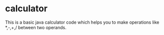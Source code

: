 # calculator
This is a basic java calculator code which helps you to make operations like *,-,+,/ between two operands.
